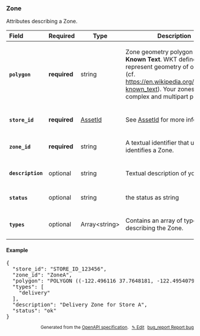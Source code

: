 <!--- This is a generated file, do not edit! -->
<!--- [START woosmap_http_schema_woosmap-platform-api-reference_zone] -->
<h3 class="schema-object" id="Woosmap Platform API Reference_Zone">Zone</h3>

Attributes describing a Zone.

| Field                                                                                               | Required     | Type                                                           | Description                                                                                                                                                                                                                                                                                                                                |
| :-------------------------------------------------------------------------------------------------- | ------------ | -------------------------------------------------------------- | ------------------------------------------------------------------------------------------------------------------------------------------------------------------------------------------------------------------------------------------------------------------------------------------------------------------------------------------ |
| <h4 id="Zone-polygon" class="add-link schema-object-property-key"><code>polygon</code></h4>         | **required** | string                                                         | <div class="nonref-property-description"><p>Zone geometry polygon as <strong>Well Known Text</strong>. WKT defines how to represent geometry of one object (cf. <a href="https://en.wikipedia.org/wiki/Well-known_text)">https://en.wikipedia.org/wiki/Well-known_text)</a>. Your zones could be complex and multipart polygons.</p></div> |
| <h4 id="Zone-store_id" class="add-link schema-object-property-key"><code>store_id</code></h4>       | **required** | [AssetId](<#Woosmap Platform API Reference_AssetId> "AssetId") | See [AssetId](<#Woosmap Platform API Reference_AssetId> "AssetId") for more information.                                                                                                                                                                                                                                                   |
| <h4 id="Zone-zone_id" class="add-link schema-object-property-key"><code>zone_id</code></h4>         | **required** | string                                                         | <div class="nonref-property-description"><p>A textual identifier that uniquely identifies a Zone.</p></div>                                                                                                                                                                                                                                |
| <h4 id="Zone-description" class="add-link schema-object-property-key"><code>description</code></h4> | optional     | string                                                         | <div class="nonref-property-description"><p>Textual description of your Zone</p></div>                                                                                                                                                                                                                                                     |
| <h4 id="Zone-status" class="add-link schema-object-property-key"><code>status</code></h4>           | optional     | string                                                         | <div class="nonref-property-description"><p>the status as string</p></div>                                                                                                                                                                                                                                                                 |
| <h4 id="Zone-types" class="add-link schema-object-property-key"><code>types</code></h4>             | optional     | Array&lt;string&gt;                                            | <div class="nonref-property-description"><p>Contains an array of types describing the Zone.</p></div>                                                                                                                                                                                                                                      |

<h4 class="schema-object-example" id="Woosmap Platform API Reference_Zone-example">Example</h4>

<pre class="notranslate lang-json prettyprint">{
  "store_id": "STORE_ID_123456",
  "zone_id": "ZoneA",
  "polygon": "POLYGON ((-122.496116 37.7648181, -122.4954079 37.751518, -122.4635648 37.7530788, -122.4618481 37.7514501, -122.4601315 37.7521288, -122.4565266 37.7513144, -122.4540375 37.7566755, -122.4528359 37.7583041, -122.4515485 37.7595934, -122.4546384 37.774656, -122.4718903 37.7731635, -122.472577 37.772485, -122.4755811 37.7725529, -122.4791001 37.7723493, -122.4793576 37.7713995, -122.4784993 37.769839, -122.4783276 37.7680071, -122.4774693 37.766718, -122.4772118 37.7652931, -122.496116 37.7648181))",
  "types": [
    "delivery"
  ],
  "description": "Delivery Zone for Store A",
  "status": "ok"
}</pre>

<p style="text-align: right; font-size: smaller;">Generated from the <a data-label="openapi-github" href="https://github.com/woosmap/openapi-specification" title="Woosmap OpenAPI Specification" class="external">OpenAPI specification</a>.
<a data-label="openapi-github-woosmap-http-schema-woosmap-platform-api-reference-zone" data-action="edit" style="margin-left: 5px;" href="https://github.com/woosmap/openapi-specification/blob/main/specification/schemas/Woosmap Platform API Reference_Zone.yml" title="Edit on GitHub">✎ Edit</a>
<a data-label="openapi-github-woosmap-http-schema-woosmap-platform-api-reference-zone" data-action="bug" style="margin-left: 5px;" href="https://github.com/woosmap/openapi-specification/issues/new?assignees=&labels=type%3A+bug%2C+triage+me&template=bug_report.md&title=[schemas] Bug - Woosmap Platform API Reference_Zone" title="File bug for schemas on GitHub"><span class="material-icons">bug_report</span> Report bug</a>
</p>

<!--- [END woosmap_http_schema_woosmap-platform-api-reference_zone] -->
